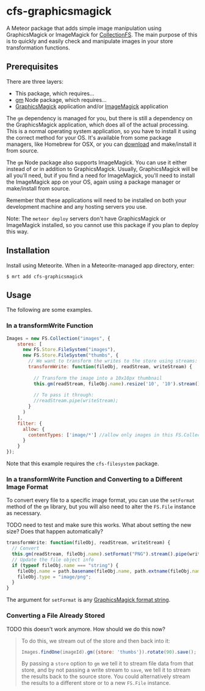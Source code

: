 cfs-graphicsmagick
=========================

A Meteor package that adds simple image manipulation using GraphicsMagick or ImageMagick for
[CollectionFS](https://github.com/CollectionFS/Meteor-CollectionFS). The main
purpose of this is to quickly and easily check and manipulate images
in your store transformation functions.

## Prerequisites

There are three layers:

* This package, which requires...
* [gm](http://aheckmann.github.io/gm/docs.html) Node package, which requires...
* [GraphicsMagick](http://www.graphicsmagick.org/) application and/or [ImageMagick](http://www.imagemagick.org/script/index.php) application

The `gm` dependency is managed for you, but there is still a dependency on the GraphicsMagick application, which does all of the actual processing. This is a normal operating system application, so you have to install it using the correct method for your OS. It's available from some package managers, like Homebrew for OSX, or you can [download](http://sourceforge.net/projects/graphicsmagick/files/) and make/install it from source.

The `gm` Node package also supports ImageMagick. You can use it either instead of or in addition to GraphicsMagick. Usually, GraphicsMagick will be all you'll need, but if you find a need for ImageMagick, you'll need to install the ImageMagick app on your OS, again using a package manager or make/install from source.

Remember that these applications will need to be installed on both your development machine and any hosting servers you use.

Note: The `meteor deploy` servers don't have GraphicsMagick or ImageMagick installed, so you cannot use this
package if you plan to deploy this way.

## Installation

Install using Meteorite. When in a Meteorite-managed app directory, enter:

```
$ mrt add cfs-graphicsmagick
```

## Usage

The following are some examples.

### In a transformWrite Function

```js
Images = new FS.Collection("images", {
    stores: [
      new FS.Store.FileSystem("images"),
      new FS.Store.FileSystem("thumbs", {
        // We want to transform the writes to the store using streams:
        transformWrite: function(fileObj, readStream, writeStream) {
    
          // Transform the image into a 10x10px thumbnail
          this.gm(readStream, fileObj.name).resize('10', '10').stream().pipe(writeStream);
    
          // To pass it through:
          //readStream.pipe(writeStream);
        }
      )
    ],
    filter: {
      allow: {
        contentTypes: ['image/*'] //allow only images in this FS.Collection
      }
    }
});
```

Note that this example requires the `cfs-filesystem` package.

### In a transformWrite Function and Converting to a Different Image Format

To convert every file to a specific image format, you can use the `setFormat`
method of the `gm` library, but you will also need to alter the `FS.File` instance as necessary.

TODO need to test and make sure this works. What about setting the new size? Does that happen automatically?

```js
transformWrite: function(fileObj, readStream, writeStream) {
  // Convert
  this.gm(readStream, fileObj.name).setFormat("PNG").stream().pipe(writeStream);
  // Update the file object info
  if (typeof fileObj.name === "string") {
    fileObj.name = path.basename(fileObj.name, path.extname(fileObj.name)) + ".png";
    fileObj.type = "image/png";
  }
}
```

The argument for `setFormat` is any
[GraphicsMagick format string](http://www.graphicsmagick.org/formats.html).

### Converting a File Already Stored

TODO this doesn't work anymore. How should we do this now?

> To do this, we stream out of the store and then back into it:
> 
> ```js
> Images.findOne(imageId).gm({store: 'thumbs'}).rotate(90).save();
> ```
>
> By passing a `store` option to `gm` we tell it to stream file data from that store, and by not passing a write stream to `save`, we tell it to stream the results back to the source store. You could alternatively stream the results to a different store or to a new `FS.File` instance.
